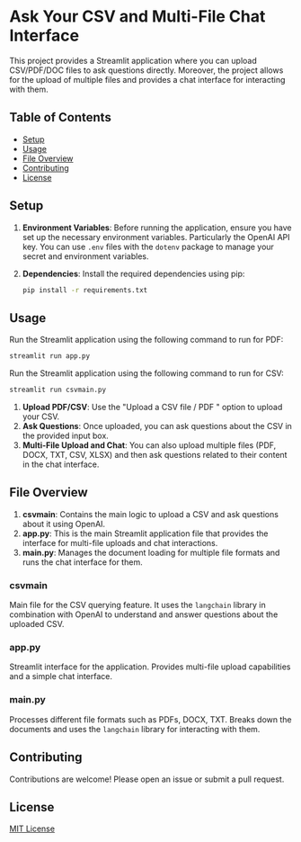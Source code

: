 

# Ask Your CSV and Multi-File Chat Interface

This project provides a Streamlit application where you can upload CSV/PDF/DOC files to ask questions directly. Moreover, the project allows for the upload of multiple files and provides a chat interface for interacting with them.

## Table of Contents

- [Setup](#setup)
- [Usage](#usage)
- [File Overview](#file-overview)
- [Contributing](#contributing)
- [License](#license)

## Setup

1. **Environment Variables**: Before running the application, ensure you have set up the necessary environment variables. Particularly the OpenAI API key. You can use `.env` files with the `dotenv` package to manage your secret and environment variables.

2. **Dependencies**: Install the required dependencies using pip:
   ```bash
   pip install -r requirements.txt
   ```

## Usage

Run the Streamlit application using the following command to run for PDF:

```bash
streamlit run app.py
```

Run the Streamlit application using the following command to run for CSV:

```bash
streamlit run csvmain.py
```

1. **Upload PDF/CSV**: Use the "Upload a CSV file / PDF " option to upload your CSV.
2. **Ask Questions**: Once uploaded, you can ask questions about the CSV in the provided input box.
3. **Multi-File Upload and Chat**: You can also upload multiple files (PDF, DOCX, TXT, CSV, XLSX) and then ask questions related to their content in the chat interface.

## File Overview

1. **csvmain**: Contains the main logic to upload a CSV and ask questions about it using OpenAI.
2. **app.py**: This is the main Streamlit application file that provides the interface for multi-file uploads and chat interactions.
3. **main.py**: Manages the document loading for multiple file formats and runs the chat interface for them.

### csvmain

Main file for the CSV querying feature. It uses the `langchain` library in combination with OpenAI to understand and answer questions about the uploaded CSV.

### app.py

Streamlit interface for the application. Provides multi-file upload capabilities and a simple chat interface.

### main.py

Processes different file formats such as PDFs, DOCX, TXT. Breaks down the documents and uses the `langchain` library for interacting with them.

## Contributing

Contributions are welcome! Please open an issue or submit a pull request.

## License

[MIT License](https://opensource.org/licenses/MIT)
